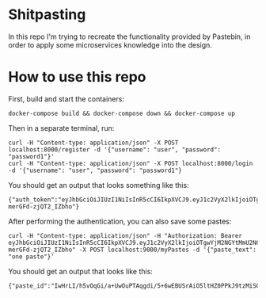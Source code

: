 # Shitpasting

In this repo I'm trying to recreate the functionality provided by Pastebin, in order to apply some microservices knowledge into the design.

# How to use this repo

First, build and start the containers:

```shell
docker-compose build && docker-compose down && docker-compose up
```

Then in a separate terminal, run:

```shell
curl -H "Content-type: application/json" -X POST localhost:8000/register -d '{"username": "user", "password": "password1"}'
curl -H "Content-type: application/json" -X POST localhost:8000/login -d '{"username": "user", "password": "password1"}
```

You should get an output that looks something like this:

```shell
{"auth_token":"eyJhbGciOiJIUzI1NiIsInR5cCI6IkpXVCJ9.eyJ1c2VyX2lkIjoiOTgwYjM2NGYtMmU2NC00ZTQ1LWEwN2EtNTBkZjJmZGU5M2NlIiwiZXhwIjoxNjkwOTgzNDIxfQ.HUYQd24CYplB_Is2BPL4AahB-merGFd-zjQT2_IZbho"}
```

After performing the authentication, you can also save some pastes:

```shell
curl -H "Content-type: application/json" -H "Authorization: Bearer eyJhbGciOiJIUzI1NiIsInR5cCI6IkpXVCJ9.eyJ1c2VyX2lkIjoiOTgwYjM2NGYtMmU2NC00ZTQ1LWEwN2EtNTBkZjJmZGU5M2NlIiwiZXhwIjoxNjkwOTgzNDIxfQ.HUYQd24CYplB_Is2BPL4AahB-merGFd-zjQT2_IZbho" -X POST localhost:9000/myPastes -d '{"paste_text": "one paste"}'
```

You should get an output that looks like this:

```shell
{"paste_id":"IwHrLI/h5vOqGi/a+UwOuPTAqgdi/5+6wEBUSrAiO5ltHZ0PPkJ9tzMiS0f/BYe1a2jtg4tsCURNNHuXEu1oPw=="}
```
